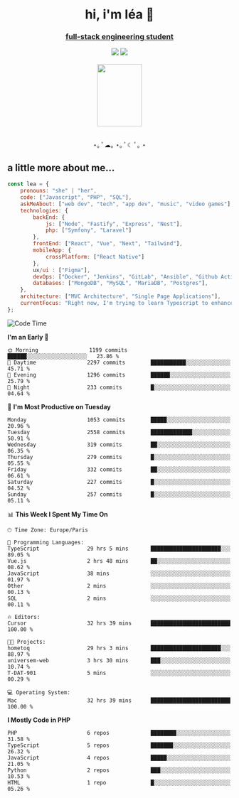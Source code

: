 <h1 align="center">hi, i'm léa 🌙</h1>
<h3 align="center"><ins>full-stack engineering student</ins></h3>  
<div align="center">
  <a href="https://www.linkedin.com/in/lea-reiter22/"><img src="https://img.shields.io/badge/LinkedIn-0077B5?style=for-the-badge&logo=linkedin&logoColor=white"/></a>
  <a href="mailto:lea.reiter@outlook.fr"><img src="https://img.shields.io/badge/Contact-2A2A2A?style=for-the-badge&logo=minutemailer&logoColor=white"/></a>
</div>
<br>
  <div align="center">  <img src="https://github.com/xmnchild/xmnchild/blob/main/1702415560_StardewValleyHappyGreyCat.png" height="140" width="100"/>
</div>
<br>
  <p align="center">
                 ⋆｡ ﾟ☁︎｡ ⋆｡ ﾟ☾ ﾟ｡ ⋆
  </p>
  <h2>a little more about me...</h2>
  
```js
const lea = {
    pronouns: "she" | "her",
    code: ["Javascript", "PHP", "SQL"],
    askMeAbout: ["web dev", "tech", "app dev", "music", "video games"],
    technologies: {
        backEnd: {
            js: ["Node", "Fastify", "Express", "Nest"],
            php: ["Symfony", "Laravel"]
        },
        frontEnd: ["React", "Vue", "Next", "Tailwind"],
        mobileApp: {
            crossPlatform: ["React Native"]
        },
        ux/ui : ["Figma"],
        devOps: ["Docker", "Jenkins", "GitLab", "Ansible", "Github Actions"],
        databases: ["MongoDB", "MySQL", "MariaDB", "Postgres"],
    },
    architecture: ["MVC Architecture", "Single Page Applications"],
    currentFocus: "Right now, I'm trying to learn Typescript to enhance my Javascript development.",
};
```
<!--START_SECTION:waka-->
![Code Time](http://img.shields.io/badge/Code%20Time-212%20hrs%2045%20mins-blue)

**I'm an Early 🐤** 

```text
🌞 Morning                1199 commits        ██████░░░░░░░░░░░░░░░░░░░   23.86 % 
🌆 Daytime                2297 commits        ███████████░░░░░░░░░░░░░░   45.71 % 
🌃 Evening                1296 commits        ██████░░░░░░░░░░░░░░░░░░░   25.79 % 
🌙 Night                  233 commits         █░░░░░░░░░░░░░░░░░░░░░░░░   04.64 % 
```
📅 **I'm Most Productive on Tuesday** 

```text
Monday                   1053 commits        █████░░░░░░░░░░░░░░░░░░░░   20.96 % 
Tuesday                  2558 commits        █████████████░░░░░░░░░░░░   50.91 % 
Wednesday                319 commits         ██░░░░░░░░░░░░░░░░░░░░░░░   06.35 % 
Thursday                 279 commits         █░░░░░░░░░░░░░░░░░░░░░░░░   05.55 % 
Friday                   332 commits         ██░░░░░░░░░░░░░░░░░░░░░░░   06.61 % 
Saturday                 227 commits         █░░░░░░░░░░░░░░░░░░░░░░░░   04.52 % 
Sunday                   257 commits         █░░░░░░░░░░░░░░░░░░░░░░░░   05.11 % 
```


📊 **This Week I Spent My Time On** 

```text
🕑︎ Time Zone: Europe/Paris

💬 Programming Languages: 
TypeScript               29 hrs 5 mins       ██████████████████████░░░   89.05 % 
Vue.js                   2 hrs 48 mins       ██░░░░░░░░░░░░░░░░░░░░░░░   08.62 % 
JavaScript               38 mins             ░░░░░░░░░░░░░░░░░░░░░░░░░   01.97 % 
Other                    2 mins              ░░░░░░░░░░░░░░░░░░░░░░░░░   00.13 % 
SQL                      2 mins              ░░░░░░░░░░░░░░░░░░░░░░░░░   00.11 % 

🔥 Editors: 
Cursor                   32 hrs 39 mins      █████████████████████████   100.00 % 

🐱‍💻 Projects: 
hometoq                  29 hrs 3 mins       ██████████████████████░░░   88.97 % 
universem-web            3 hrs 30 mins       ███░░░░░░░░░░░░░░░░░░░░░░   10.74 % 
T-DAT-901                5 mins              ░░░░░░░░░░░░░░░░░░░░░░░░░   00.29 % 

💻 Operating System: 
Mac                      32 hrs 39 mins      █████████████████████████   100.00 % 
```

**I Mostly Code in PHP** 

```text
PHP                      6 repos             ████████░░░░░░░░░░░░░░░░░   31.58 % 
TypeScript               5 repos             ███████░░░░░░░░░░░░░░░░░░   26.32 % 
JavaScript               4 repos             █████░░░░░░░░░░░░░░░░░░░░   21.05 % 
Python                   2 repos             ███░░░░░░░░░░░░░░░░░░░░░░   10.53 % 
HTML                     1 repo              █░░░░░░░░░░░░░░░░░░░░░░░░   05.26 % 
```




<!--END_SECTION:waka-->
